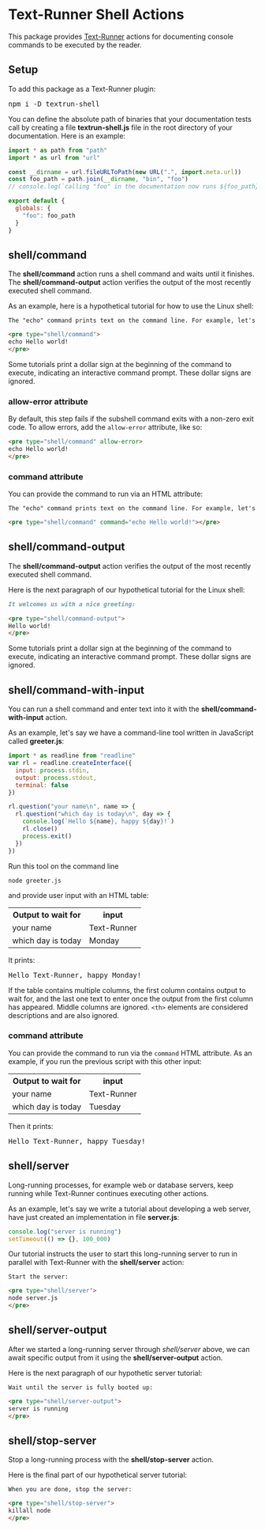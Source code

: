 # Text-Runner Shell Actions

This package provides [Text-Runner](https://github.com/kevgo/text-runner)
actions for documenting console commands to be executed by the reader.

## Setup

To add this package as a Text-Runner plugin:

<pre type="npm/install">
npm i -D textrun-shell
</pre>

<!-- TODO: verify this somehow -->

You can define the absolute path of binaries that your documentation tests call
by creating a file **textrun-shell.js** file in the root directory of your
documentation. Here is an example:

```js
import * as path from "path"
import * as url from "url"

const __dirname = url.fileURLToPath(new URL(".", import.meta.url))
const foo_path = path.join(__dirname, "bin", "foo")
// console.log(`calling "foo" in the documentation now runs ${foo_path}`)

export default {
  globals: {
    "foo": foo_path
  }
}
```

## shell/command

The <b type="action/name-full">shell/command</b> action runs a shell command and
waits until it finishes. The <b type="action/name-full">shell/command-output</b>
action verifies the output of the most recently executed shell command.

As an example, here is a hypothetical tutorial for how to use the Linux shell:

<a type="extension/runnable-region">

```html
The "echo" command prints text on the command line. For example, let's run:

<pre type="shell/command">
echo Hello world!
</pre>
```

</a>

Some tutorials print a dollar sign at the beginning of the command to execute,
indicating an interactive command prompt. These dollar signs are ignored.

### allow-error attribute

By default, this step fails if the subshell command exits with a non-zero exit
code. To allow errors, add the `allow-error` attribute, like so:

```html
<pre type="shell/command" allow-error>
echo Hello world!
</pre>
```

### command attribute

You can provide the command to run via an HTML attribute:

<a type="extension/runnable-region">

```html
The "echo" command prints text on the command line. For example, let's run:

<pre type="shell/command" command="echo Hello world!"></pre>
```

</a>

## shell/command-output

The <b type="action/name-full">shell/command-output</b> action verifies the
output of the most recently executed shell command.

Here is the next paragraph of our hypothetical tutorial for the Linux shell:

<a type="extension/runnable-region">

```md
It welcomes us with a nice greeting:

<pre type="shell/command-output">
Hello world!
</pre>
```

</a>

Some tutorials print a dollar sign at the beginning of the command to execute,
indicating an interactive command prompt. These dollar signs are ignored.

## shell/command-with-input

You can run a shell command and enter text into it with the
<b type="action/name-full">shell/command-with-input</b> action.

<a type="workspace/new-file">

As an example, let's say we have a command-line tool written in JavaScript
called **greeter.js**:

```js
import * as readline from "readline"
var rl = readline.createInterface({
  input: process.stdin,
  output: process.stdout,
  terminal: false
})

rl.question("your name\n", name => {
  rl.question("which day is today\n", day => {
    console.log(`Hello ${name}, happy ${day}!`)
    rl.close()
    process.exit()
  })
})
```

</a>

<a type="shell/command-with-input">

Run this tool on the command line

```
node greeter.js
```

and provide user input with an HTML table:

<table>
  <tr>
    <th>Output to wait for</th>
    <th>input</th>
  </tr>
  <tr>
    <td>your name</td>
    <td>Text-Runner</td>
  </tr>
  <tr>
    <td>which day is today</td>
    <td>Monday</td>
  </tr>
</table>

</a>

It prints:

<pre type="shell/command-output">
Hello Text-Runner, happy Monday!
</pre>

If the table contains multiple columns, the first column contains output to wait
for, and the last one text to enter once the output from the first column has
appeared. Middle columns are ignored. `<th>` elements are considered
descriptions and are also ignored.

### command attribute

You can provide the command to run via the `command` HTML attribute. As an
example, if you run the previous script with this other input:

<table type="shell/command-with-input" command="node greeter.js">
  <tr>
    <th>Output to wait for</th>
    <th>input</th>
  </tr>
  <tr>
    <td>your name</td>
    <td>Text-Runner</td>
  </tr>
  <tr>
    <td>which day is today</td>
    <td>Tuesday</td>
  </tr>
</table>

Then it prints:

<pre type="shell/command-output">
Hello Text-Runner, happy Tuesday!
</pre>

## shell/server

Long-running processes, for example web or database servers, keep running while
Text-Runner continues executing other actions.

<a type="workspace/new-file">

As an example, let's say we write a tutorial about developing a web server, have
just created an implementation in file **server.js**:

```js
console.log("server is running")
setTimeout(() => {}, 100_000)
```

</a>

Our tutorial instructs the user to start this long-running server to run in
parallel with Text-Runner with the
<b type="action/name-full">shell/server</b> action:

<a type="extension/runnable-region">

```html
Start the server:

<pre type="shell/server">
node server.js
</pre>
```

</a>

## shell/server-output

After we started a long-running server through
<em type="action/name-full">shell/server</em> above, we can await specific
output from it using the
<b type="action/name-full">shell/server-output</b> action.

Here is the next paragraph of our hypothetic server tutorial:

<a type="extension/runnable-region">

```html
Wait until the server is fully booted up:

<pre type="shell/server-output">
server is running
</pre>
```

</a>

## shell/stop-server

Stop a long-running process with the
<b type="action/name-full">shell/stop-server</b> action.

Here is the final part of our hypothetical server tutorial:

<a type="extension/runnable-region">

```html
When you are done, stop the server:

<pre type="shell/stop-server">
killall node
</pre>
```

</a>
